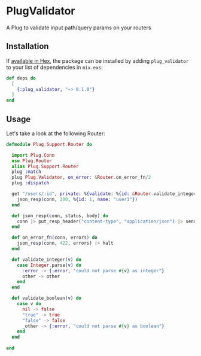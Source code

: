 # PlugValidator

A Plug to validate input path/query params on your routers

## Installation

If [available in Hex](https://hex.pm/docs/publish), the package can be installed
by adding `plug_validator` to your list of dependencies in `mix.exs`:

```elixir
def deps do
  [
    {:plug_validator, "~> 0.1.0"}
  ]
end
```

## Usage

Let's take a look at the following Router:

```elixir
defmodule Plug.Support.Router do

  import Plug.Conn
  use Plug.Router
  alias Plug.Support.Router
  plug :match
  plug Plug.Validator, on_error: &Router.on_error_fn/2
  plug :dispatch

  get "/users/:id", private: %{validate: %{id: &Router.validate_integer/1, active: &Router.validate_boolean/1}} do
    json_resp(conn, 200, %{id: 1, name: "user1"})
  end

  def json_resp(conn, status, body) do
    conn |> put_resp_header("content-type", "application/json") |> send_resp(status, Poison.encode!(body))
  end

  def on_error_fn(conn, errors) do
    json_resp(conn, 422, errors) |> halt
  end

  def validate_integer(v) do
    case Integer.parse(v) do
      :error -> {:error, "could not parse #{v} as integer"}
      other -> other
    end
  end

  def validate_boolean(v) do
    case v do
      nil -> false
      "true" -> true
      "false" -> false
      _other -> {:error, "could not parse #{v} as boolean"}
    end
  end
  
end


```
